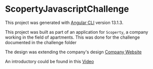 # ScopertyJavascriptChallenge

This project was generated with [Angular CLI](https://github.com/angular/angular-cli) version 13.1.3.

This project was built as part of an application for `Scoperty`, a company working in the field of apartments. This 
was done for the challenge documented in the challenge folder

The design was extending the company's design [Company Website](https://scoperty.de/)

An introductory could be found in this [Video](https://www.loom.com/share/a095de68bfe94638a233009ae65f8d80)
